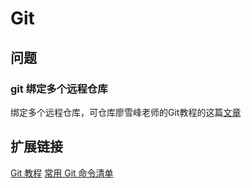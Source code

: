 # Git

## 问题

### git 绑定多个远程仓库

绑定多个远程仓库，可仓库廖雪峰老师的Git教程的这篇[文章](https://liaoxuefeng.com/books/git/gitee/index.html)

## 扩展链接

[Git 教程](https://liaoxuefeng.com/books/git/introduction/)
[常用 Git 命令清单](https://www.ruanyifeng.com/blog/2015/12/git-cheat-sheet.html)
